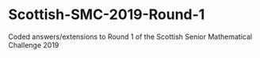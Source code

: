 # Scottish-SMC-2019-Round-1
Coded answers/extensions to Round 1 of the Scottish Senior Mathematical Challenge 2019
